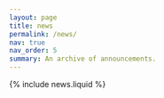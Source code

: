 ```yaml
---
layout: page
title: news
permalink: /news/
nav: true
nav_order: 5
summary: An archive of announcements.
---
```


{% include news.liquid %}
